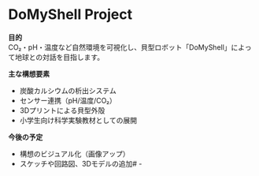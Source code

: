 # DoMyShell Project

**目的**  
CO₂・pH・温度など自然環境を可視化し、貝型ロボット「DoMyShell」によって地球との対話を目指します。

**主な構想要素**  
- 炭酸カルシウムの析出システム
- センサー連携（pH/温度/CO₂）
- 3Dプリントによる貝型外殻
- 小学生向け科学実験教材としての展開

**今後の予定**  
- 構想のビジュアル化（画像アップ）
- スケッチや回路図、3Dモデルの追加# -
